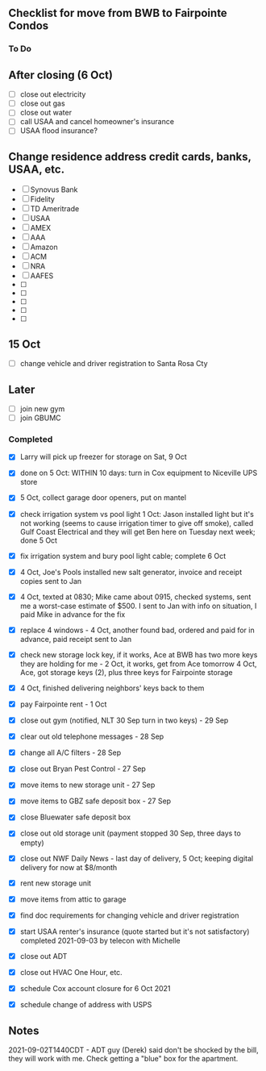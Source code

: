 ## Checklist for move from BWB to Fairpointe Condos

### To Do



## After closing (6 Oct)

- [ ] close out electricity
- [ ] close out gas
- [ ] close out water
- [ ] call USAA and cancel homeowner's insurance
- [ ] USAA flood insurance?

## Change residence address credit cards, banks, USAA, etc.
- [ ] Synovus Bank
- [ ] Fidelity
- [ ] TD Ameritrade
- [ ] USAA
- [ ] AMEX
- [ ] AAA
- [ ] Amazon
- [ ] ACM
- [ ] NRA
- [ ] AAFES
- [ ] 
- [ ] 
- [ ] 
- [ ] 
- [ ] 

## 15 Oct
- [ ] change vehicle and driver registration to Santa Rosa Cty

## Later

- [ ] join new gym
- [ ] join GBUMC

### Completed

- [x] Larry will pick up freezer for storage on Sat, 9 Oct
- [x] done on 5 Oct: WITHIN 10 days: turn in Cox equipment to Niceville UPS store
- [x] 5 Oct, collect garage door openers, put on mantel
- [x] check irrigation system vs pool light
      1 Oct: Jason installed light but it's not working (seems to
      cause irrigation timer to give off smoke), called Gulf Coast Electrical
      and they will get Ben here on Tuesday next week; done 5 Oct
- [x] fix irrigation system and bury pool light cable; complete 6 Oct
- [x] 4 Oct, Joe's Pools installed new salt generator, invoice and
      receipt copies sent to Jan
- [x] 4 Oct, texted at 0830; Mike came about 0915, checked systems,
      sent me a worst-case estimate of $500. I sent to Jan
      with info on situation, I paid Mike in advance for the fix
- [x] replace 4 windows - 4 Oct, another found bad, ordered and paid for in advance,
      paid receipt sent to Jan
- [x] check new storage lock key, if it works, Ace at BWB has two more
      keys they are holding for me - 2 Oct, it works, get from Ace tomorrow
      4 Oct, Ace, got storage keys (2), plus three keys for Fairpointe storage
- [x] 4 Oct, finished delivering neighbors' keys back to them
- [x] pay Fairpointe rent - 1 Oct
- [x] close out gym (notified, NLT 30 Sep turn in two keys) - 29 Sep
- [x] clear out old telephone messages - 28 Sep
- [x] change all A/C filters - 28 Sep
- [x] close out Bryan Pest Control - 27 Sep
- [x] move items to new storage unit - 27 Sep
- [x] move items to GBZ safe deposit box - 27 Sep
- [x] close Bluewater safe deposit box
- [x] close out old storage unit (payment stopped 30 Sep, three days to empty)
- [x] close out NWF Daily News - last day of delivery, 5 Oct;
      keeping digital delivery for now at $8/month
- [x] rent new storage unit
- [x] move items from attic to garage
- [x] find doc requirements for changing vehicle and driver registration 
- [x] start USAA renter's insurance (quote started but it's not satisfactory)
      completed 2021-09-03 by telecon with Michelle
- [x] close out ADT
- [x] close out HVAC One Hour, etc.
- [x] schedule Cox account closure for 6 Oct 2021
- [x] schedule change of address with USPS


## Notes

2021-09-02T1440CDT - ADT guy (Derek) said don't be shocked by the bill, they will work with me.
                     Check getting a "blue" box for the apartment.
